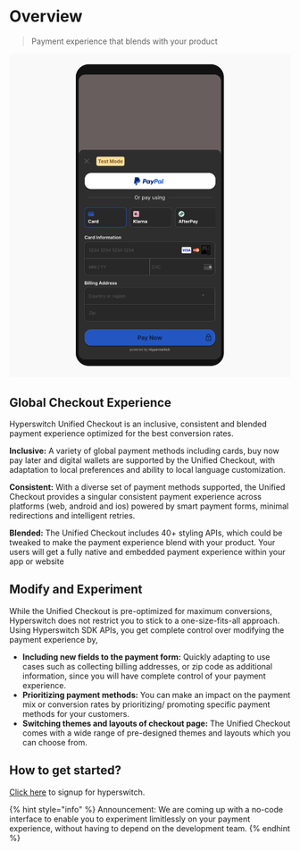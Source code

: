 # Overview

> Payment experience that blends with your product



![](<../../../.gitbook/assets/image (7).png>)



## Global Checkout Experience

Hyperswitch Unified Checkout is an inclusive, consistent and blended payment experience optimized for the best conversion rates.

**Inclusive:** A variety of global payment methods including cards, buy now pay later and digital wallets are supported by the Unified Checkout, with adaptation to local preferences and ability to local language customization.

**Consistent:** With a diverse set of payment methods supported, the Unified Checkout provides a singular consistent payment experience across platforms (web, android and ios) powered by smart payment forms, minimal redirections and intelligent retries.

**Blended:** The Unified Checkout includes 40+ styling APIs, which could be tweaked to make the payment experience blend with your product. Your users will get a fully native and embedded payment experience within your app or website

## Modify and Experiment

While the Unified Checkout is pre-optimized for maximum conversions, Hyperswitch does not restrict you to stick to a one-size-fits-all approach. Using Hyperswitch SDK APIs, you get complete control over modifying the payment experience by,

* **Including new fields to the payment form:** Quickly adapting to use cases such as collecting billing addresses, or zip code as additional information, since you will have complete control of your payment experience.
* **Prioritizing payment methods:** You can make an impact on the payment mix or conversion rates by prioritizing/ promoting specific payment methods for your customers.
* **Switching themes and layouts of checkout page:** The Unified Checkout comes with a wide range of pre-designed themes and layouts which you can choose from.

## How to get started?

[Click here](https://hyperswitch.io/contact-sales) to signup for hyperswitch.

{% hint style="info" %}
Announcement: We are coming up with a no-code interface to enable you to experiment limitlessly on your payment experience, without having to depend on the development team.
{% endhint %}
